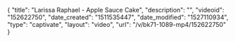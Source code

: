 {
    "title": "Larissa Raphael - Apple Sauce Cake",
    "description": "",
    "videoid": "152622750",
    "date_created": "1511535447",
    "date_modified": "1527110934",
    "type": "captivate",
    "layout": "video",
    "url": "\/v\/bk71-1089-mp4\/152622750"
}